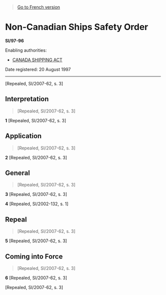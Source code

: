 > [Go to French version](/fr/Règlements/Textes%20réglementaires/97/96.md)

# Non-Canadian Ships Safety Order

**SI/97-96**

Enabling authorities: 
- [CANADA SHIPPING ACT](/en/Acts/Revised%20Statutes%20of%20Canada/S/S-9.md)

Date registered: 20 August 1997

----------


[Repealed, SI/2007-62, s. 3]



## Interpretation
> [Repealed, SI/2007-62, s. 3]



**1** [Repealed, SI/2007-62, s. 3]




## Application
> [Repealed, SI/2007-62, s. 3]



**2** [Repealed, SI/2007-62, s. 3]




## General
> [Repealed, SI/2007-62, s. 3]



**3** [Repealed, SI/2007-62, s. 3]



**4** [Repealed, SI/2002-132, s. 1]




## Repeal
> [Repealed, SI/2007-62, s. 3]



**5** [Repealed, SI/2007-62, s. 3]




## Coming into Force
> [Repealed, SI/2007-62, s. 3]



**6** [Repealed, SI/2007-62, s. 3]


[Repealed, SI/2007-62, s. 3]


